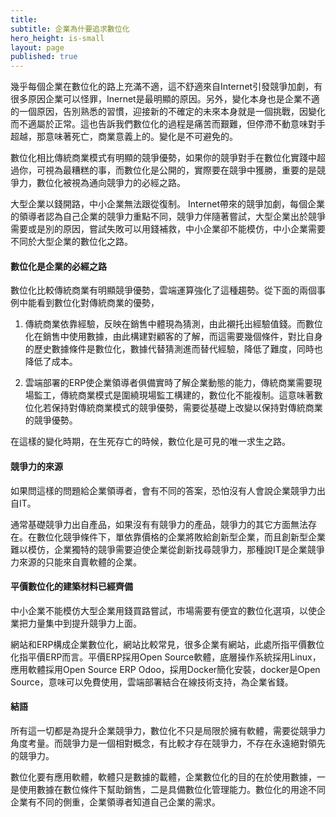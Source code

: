 ```yaml
---
title: 
subtitle: 企業為什要追求數位化
hero_height: is-small
layout: page
published: true
---
```


幾乎每個企業在數位化的路上充滿不適，這不舒適來自Internet引發競爭加劇，有很多原因企業可以怪罪，Inernet是最明顯的原因。另外，變化本身也是企業不適的一個原因，告別熟悉的習慣，迎接新的不確定的未來本身就是一個挑戰，因變化而不適屬於正常。這也告訴我們數位化的過程是痛苦而艱難，但停滯不動意味對手超越，那意味著死亡，商業意義上的。變化是不可避免的。

數位化相比傳統商業模式有明顯的競爭優勢，如果你的競爭對手在數位化實踐中超過你，可視為最糟糕的事，而數位化是公開的，實際要在競爭中獲勝，重要的是競爭力，數位化被視為通向競爭力的必經之路。

大型企業以錢開路，中小企業無法跟從復制。 Internet帶來的競爭加劇，每個企業的領導者認為自己企業的競爭力重點不同，競爭力伴隨著嘗試，大型企業出於競爭需要或是別的原因，嘗試失敗可以用錢補救，中小企業卻不能模仿，中小企業需要不同於大型企業的數位化之路。

#### 數位化是企業的必經之路

數位化比較傳統商業有明顯競爭優勢，雲端運算強化了這種趨勢。從下面的兩個事例中能看到數位化對傳統商業的優勢，

1. 傳統商業依靠經驗，反映在銷售中體現為猜測，由此襯托出經驗值錢。而數位化在銷售中使用數據，由此構建對顧客的了解，而這需要幾個條件，對比自身的歷史數據條件是數位化，數據代替猜測進而替代經驗，降低了難度，同時也降低了成本。

2. 雲端部署的ERP使企業領導者俱備實時了解企業動態的能力，傳統商業需要現場監工，傳統商業模式是圍繞現場監工構建的，數位化不能複制。這意味著數位化若保持對傳統商業模式的競爭優勢，需要從基礎上改變以保持對傳統商業的競爭優勢。

在這樣的變化時期，在生死存亡的時候，數位化是可見的唯一求生之路。

#### 競爭力的來源

如果問這樣的問題給企業領導者，會有不同的答案，恐怕沒有人會說企業競爭力出自IT。

通常基礎競爭力出自產品，如果沒有有競爭力的產品，競爭力的其它方面無法存在。在數位化競爭條件下，單依靠價格的企業將敗給創新型企業，而且創新型企業難以模仿，企業獨特的競爭需要迫使企業從創新找尋競爭力，那種說IT是企業競爭力來源的只能來自賣軟體的企業。

#### 平價數位化的建築材料已經齊備

中小企業不能模仿大型企業用錢買路嘗試，市場需要有便宜的數位化選項，以使企業把力量集中到提升競爭力上面。

網站和ERP構成企業數位化，網站比較常見，很多企業有網站，此處所指平價數位化指平價ERP而言。平價ERP採用Open Source軟體，底層操作系統採用Linux，應用軟體採用Open Source ERP Odoo，採用Docker簡化安裝，docker是Open Source，意味可以免費使用，雲端部署結合在線技術支持，為企業省錢。

#### 結語

所有這一切都是為提升企業競爭力，數位化不只是局限於擁有軟體，需要從競爭力角度考量。而競爭力是一個相對概念，有比較才存在競爭力，不存在永遠絕對領先的競爭力。

數位化要有應用軟體，軟體只是數據的載體，企業數位化的目的在於使用數據，一是使用數據在數位條件下幫助銷售，二是具備數位化管理能力。數位化的用途不同企業有不同的側重，企業領導者知道自己企業的需求。
